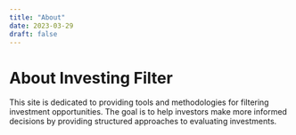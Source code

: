 ```yaml
---
title: "About"
date: 2023-03-29
draft: false
---
```


# About Investing Filter

This site is dedicated to providing tools and methodologies for filtering investment opportunities. The goal is to help investors make more informed decisions by providing structured approaches to evaluating investments.
